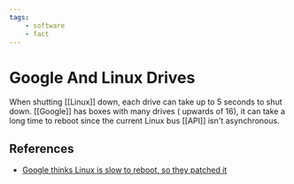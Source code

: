 ```yaml
---
tags:
    - software
    - fact
---
```


# Google And Linux Drives

When shutting [[Linux]] down, each drive can take up to 5 seconds to shut down. [[Google]] has boxes with many drives ( upwards of 16), it can take a long time to reboot since the current Linux bus [[API]] isn't asynchronous.

## References

- [Google thinks Linux is slow to reboot, so they patched it](https://www.youtube.com/watch?v=kVYgN1D2FlA)
